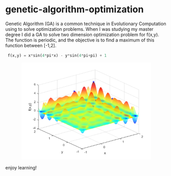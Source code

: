# genetic-algorithm-optimization
 Genetic Algorithm (GA) is a common technique in Evolutionary Computation using to solve optimization problems. When I was studying my master degree I did a GA to solve two dimension optimization problem for f(x,y). The function is periodic, and the objective is to find a maximum of this function between [-1,2].

```python
 f(x,y) = x*sin(4*pi*x) - y*sin(4*pi+pi) + 1
 ```

 <p align="center">
 <img src="https://github.com/Alro10/genetic-algorithm-optimization/blob/master/fx.png" alt="alt text" width="80%" height="80%">
 </p>

 enjoy learning!

